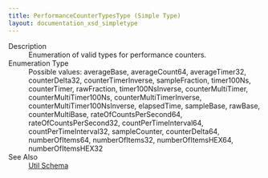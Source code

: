 ```yaml
---
title: PerformanceCounterTypesType (Simple Type)
layout: documentation_xsd_simpletype
---
```

<dl>
  <dt>Description</dt>
  <dd>Enumeration of valid types for performance counters.</dd>
  <dt>Enumeration Type</dt>
  <dd>Possible values: averageBase, averageCount64, averageTimer32, counterDelta32, counterTimerInverse, sampleFraction, timer100Ns, counterTimer, rawFraction, timer100NsInverse, counterMultiTimer, counterMultiTimer100Ns, counterMultiTimerInverse, counterMultiTimer100NsInverse, elapsedTime, sampleBase, rawBase, counterMultiBase, rateOfCountsPerSecond64, rateOfCountsPerSecond32, countPerTimeInterval64, countPerTimeInterval32, sampleCounter, counterDelta64, numberOfItems64, numberOfItems32, numberOfItemsHEX64, numberOfItemsHEX32</dd>
  <dt>See Also</dt>
  <dd>
    <a href="../">Util Schema</a>
  </dd>
</dl>
